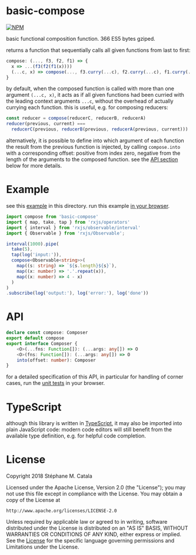 # basic-compose
[![NPM](https://nodei.co/npm/basic-compose.png?compact=true)](https://nodei.co/npm/basic-compose/)

basic functional composition function. 366 ES5 bytes gziped.

returns a function that sequentially calls all given functions
from last to first:
```js
compose: (..., f3, f2, f1) => {
  x => ...(f3(f2(f1(x))))
  (...c, x) => compose(..., f3.curry(...c), f2.curry(...c), f1.curry(...c))(x)
}
```
by default, when the composed function is called
with more than one argument `(...c, x)`,
it acts as if all given functions had been curried
with the leading context arguments `...c`,
without the overhead of actually currying each function.
this is useful, e.g. for composing reducers:
```js
const reducer = compose(reducerC, reducerB, reducerA)
reducer(previous, current) ===
  reducerC(previous, reducerB(previous, reducerA(previous, current)))
```

alternatively, it is possible to define into which argument of each function
the result from the previous function is injected,
by calling `compose.into` with a corresponding offset: positive from index zero,
negative from the length of the arguments to the composed function.
see the [API section](#API) below for more details.

# Example
see this [example](./example/index.ts) in this directory.
run this example [in your browser](https://cdn.rawgit.com/ZenyWay/basic-compose/v4.0.0/example/index.html).

```ts
import compose from 'basic-compose'
import { map, take, tap } from 'rxjs/operators'
import { interval } from 'rxjs/observable/interval'
import { Observable } from 'rxjs/Observable';

interval(1000).pipe(
  take(5),
  tap(log('input:')),
  compose<Observable<string>>(
    map((s: string) => `${s.length}${s}`),
    map((x: number) => '.'.repeat(x)),
    map((x: number) => 4 - x)
  )
)
.subscribe(log('output:'), log('error:'), log('done'))
```
# API
```ts
declare const compose: Composer
export default compose
export interface Composer {
    <O>(...fns: Function[]): (...args: any[]) => O
    <O>(fns: Function[]): (...args: any[]) => O
    into(offset: number): Composer
}
```
for a detailed specification of this API,
in particular for handling of corner cases,
run the [unit tests](https://cdn.rawgit.com/ZenyWay/basic-compose/v4.0.0/spec/web/index.html)
in your browser.

# TypeScript
although this library is written in [TypeScript](https://www.typescriptlang.org),
it may also be imported into plain JavaScript code:
modern code editors will still benefit from the available type definition,
e.g. for helpful code completion.

# License
Copyright 2018 Stéphane M. Catala

Licensed under the Apache License, Version 2.0 (the "License");
you may not use this file except in compliance with the License.
You may obtain a copy of the License at

    http://www.apache.org/licenses/LICENSE-2.0

Unless required by applicable law or agreed to in writing, software
distributed under the License is distributed on an "AS IS" BASIS,
WITHOUT WARRANTIES OR CONDITIONS OF ANY KIND, either express or implied.
See the [License](./LICENSE) for the specific language governing permissions and
Limitations under the License.
